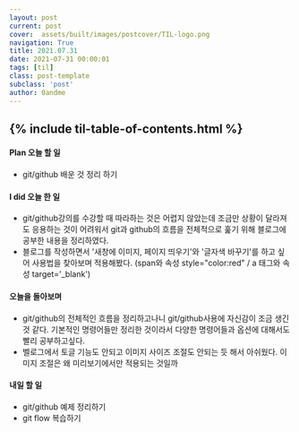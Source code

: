 ```yaml
---
layout: post
current: post
cover:  assets/built/images/postcover/TIL-logo.png
navigation: True
title: 2021.07.31
date: 2021-07-31 00:00:01
tags: [til]
class: post-template
subclass: 'post'
author: 0andme
---
```

{% include til-table-of-contents.html %}
---


<!-- excerpt-start -->

#### Plan 오늘 할 일
+ git/github 배운 것 정리 하기

#### I did 오늘 한 일
+ git/github강의를 수강할 때 따라하는 것은 어렵지 않았는데 조금만 상황이 달라져도 응용하는 것이 어려워서 git과 github의 흐름을 전체적으로 훑기 위해 블로그에 공부한 내용을 정리하였다.
+ 블로그를 작성하면서 '새창에 이미지, 페이지 띄우기'와 '글자색 바꾸기'를 하고 싶어 사용법을 찾아보며 적용해봤다. (span와 속성 style="color:red" /  a 태그와 속성  target='_blank')

#### 오늘을 돌아보며
+ git/github의 전체적인 흐름을 정리하고나니  git/github사용에 자신감이 조금 생긴 것 같다. 
기본적인 명령어들만 정리한 것이라서 다양한 명령어들과 옵션에 대해서도 빨리 공부하고싶다.
+ 벨로그에서 토글 기능도 안되고 이미지 사이즈 조절도 안되는 듯 해서 아쉬웠다. 이미지 조절은 왜 미리보기에서만 적용되는 것일까 

#### 내일 할 일
+ git/github 예제 정리하기
+ git flow 복습하기